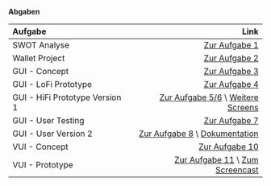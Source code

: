 **Abgaben**


| Aufgabe | Link |
| :----------- | -----------: |
| SWOT Analyse | [Zur Aufgabe 1](https://philippjenny.github.io/IFD/A1_SWOT/) |
| Wallet Project |[Zur Aufgabe 2](https://github.com/philippjenny/IFD/blob/main/A2_Wallet/WalletPrototype.pdf) |
| GUI - Concept |[Zur Aufgabe 3](https://github.com/philippjenny/IFD/blob/main/A3/01_Konzept) |
| GUI - LoFi Prototype |[Zur Aufgabe 4](https://github.com/philippjenny/IFD/blob/main/A3/02_LoFi_Prototype) |
| GUI - HiFi Prototype Version 1 |[Zur Aufgabe 5/6](https://philippjenny.github.io/IFD/A3/03_HiFi_Prototype/)  \ [Weitere Screens](https://github.com/philippjenny/IFD/blob/main/A3/04_HiFi_Prototype_PDFs/)|
| GUI - User Testing |[Zur Aufgabe 7](https://github.com/philippjenny/IFD/blob/main/A3/05_User_Testing) |
| GUI - User Version 2 |[Zur Aufgabe 8](https://philippjenny.github.io/IFD/A3/06_HiFi_Prototype_2nd_Iteration) \ [Dokumentation](https://github.com/philippjenny/IFD/blob/main/A3/07_Dokumentation/)|
| VUI - Concept |[Zur Aufgabe 10](https://github.com/philippjenny/IFD/blob/main/A4/01_Konzept_VUI) |
| VUI - Prototype |[Zur Aufgabe 11](https://philippjenny.github.io/IFD/A4/02_VUI_Final) \ [Zum Screencast](https://philippjenny.github.io/IFD/A4/03_Video) | |
